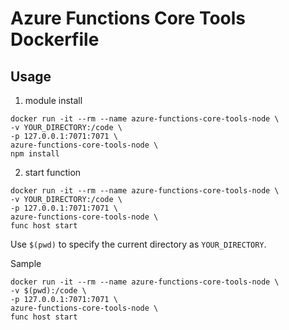 # Azure Functions Core Tools Dockerfile

## Usage

1. module install

```
docker run -it --rm --name azure-functions-core-tools-node \
-v YOUR_DIRECTORY:/code \
-p 127.0.0.1:7071:7071 \
azure-functions-core-tools-node \
npm install
```

2. start function

```
docker run -it --rm --name azure-functions-core-tools-node \
-v YOUR_DIRECTORY:/code \
-p 127.0.0.1:7071:7071 \
azure-functions-core-tools-node \
func host start
```

Use `$(pwd)` to specify the current directory as `YOUR_DIRECTORY`.

Sample

```
docker run -it --rm --name azure-functions-core-tools-node \
-v $(pwd):/code \
-p 127.0.0.1:7071:7071 \
azure-functions-core-tools-node \
func host start
```